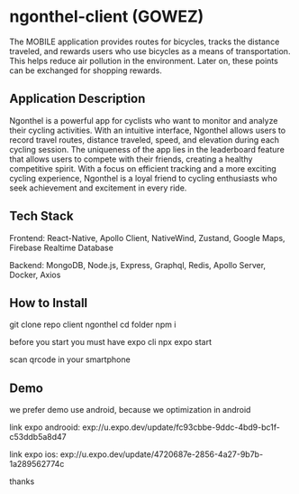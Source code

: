 # ngonthel-client (GOWEZ)
The MOBILE application provides routes for bicycles, tracks the distance traveled, and rewards users who use bicycles as a means of transportation.
This helps reduce air pollution in the environment. Later on, these points can be exchanged for shopping rewards.

## Application Description

Ngonthel is a powerful app for cyclists who want to monitor and analyze their cycling activities. With an intuitive interface, Ngonthel allows users to record travel routes, distance traveled, speed, and elevation during each cycling session. The uniqueness of the app lies in the leaderboard feature that allows users to compete with their friends, creating a healthy competitive spirit. With a focus on efficient tracking and a more exciting cycling experience,
Ngonthel is a loyal friend to cycling enthusiasts who seek achievement and excitement in every ride.

## Tech Stack

Frontend: React-Native, Apollo Client, NativeWind, Zustand, Google Maps, Firebase Realtime Database

Backend: MongoDB, Node.js, Express, Graphql, Redis, Apollo Server, Docker, Axios

## How to Install
git clone repo  client ngonthel
cd folder
npm i

before you start you must have expo cli
npx expo start 

scan qrcode in your smartphone

## Demo
we prefer demo use android, because we optimization in android

link expo androoid: exp://u.expo.dev/update/fc93cbbe-9ddc-4bd9-bc1f-c53ddb5a8d47

link expo ios: exp://u.expo.dev/update/4720687e-2856-4a27-9b7b-1a289562774c

thanks
